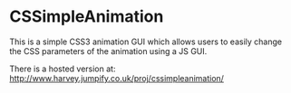 CSSimpleAnimation
=================
This is a simple CSS3 animation GUI which allows users to easily change the CSS parameters of the animation using a JS GUI.

There is a hosted version at: http://www.harvey.jumpify.co.uk/proj/cssimpleanimation/
